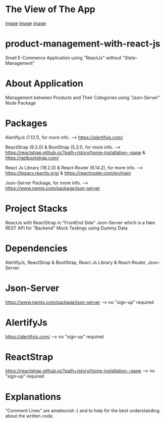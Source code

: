 # The View of The App

[image](https://github.com/ibrahimusluu/product-management-with-react-js/blob/master/client/src/assets/App_View.png)
[image](https://github.com/ibrahimusluu/product-management-with-react-js/blob/master/client/src/assets/Cart_View.png)
[image](https://github.com/ibrahimusluu/product-management-with-react-js/blob/master/client/src/assets/Contact_View.png)

# product-management-with-react-js

Small E-Commerce Application using "ReactJs" without "State-Management"

# About Application

Management between Products and Their Categories using "Json-Server" Node Package

# Packages

AlertifyJs (1.13.1), for more info. --> https://alertifyjs.com/

ReactStrap (9.2.0) & BootStrap (5.3.1), for more info. --> https://reactstrap.github.io/?path=/story/home-installation--page & https://getbootstrap.com/

React Js Library (18.2.0) & React-Router (6.14.2), for more info. --> https://legacy.reactjs.org/ & https://reactrouter.com/en/main

Json-Server Package, for more info. --> https://www.npmjs.com/package/json-server

# Project Stacks

ReactJs with ReactStrap in "FrontEnd Side"
Json-Server which is a fake REST API for "Backend" Mock Testings using Dummy Data

# Dependencies

AlertifyJs, ReactStrap & BootStrap, React Js Library & React-Router, Json-Server.

# Json-Server

https://www.npmjs.com/package/json-server --> no "sign-up" required

# AlertifyJs

https://alertifyjs.com/ --> no "sign-up" required

# ReactStrap

https://reactstrap.github.io/?path=/story/home-installation--page --> no "sign-up" required

# Explanations

"Comment Lines" are amateurish :) and to help for the best understanding about the written code.
